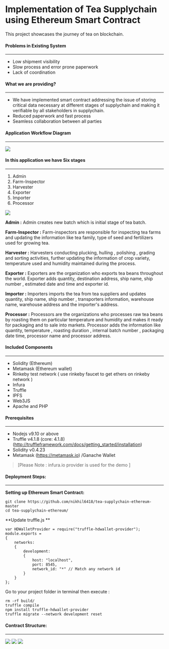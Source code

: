 # Implementation of Tea Supplychain using Ethereum Smart Contract

This project showcases the journey of tea on blockchain. 

#### Problems in Existing System
---

- Low shipment visibility
- Slow process and error prone paperwork
- Lack of coordination
		
 

#### What we are providing?
---

- We have implemented smart contract addressing the issue of storing critical data necessary at different stages of supplychain and making it verifiable by all stakeholders in supplychain.
- Reduced paperwork and fast process
- Seamless collaboration between all parties


#### Application Workflow Diagram
---
![](screens/workflow.jpeg)

#### In this application we have Six stages
---

1. Admin
2. Farm-Inspector
3. Harvester
4. Exporter
5. Importer
6. Processor

![](screens/userRole.jpeg)

**Admin :** Admin creates new batch which is initial stage of tea batch.

**Farm-Inspector :**  Farm-inspectors are responsible for inspecting tea farms and updating the information like tea family, type of seed and fertilizers used for growing tea.

**Harvester :** Harvesters conducting plucking, hulling , polishing , grading and sorting activities, further updating the information of crop variety, temperature used and humidity maintained during the process.

**Exporter :** Exporters are the organization who exports tea beans throughout the world. Exporter  adds quantity, destination address, ship name, ship number , estimated date and time and exporter id.

**Importer :** Importers imports the tea from tea suppliers and  updates quantity, ship name, ship number , transporters information, warehouse name, warehouse address and the importer's address.

**Processor :** Processors are the organizations who processes raw tea beans by roasting them on particular temperature and humidity and makes it ready for packaging and to sale into markets. Processor adds the information like quantity, temperature , roasting duration , internal batch number , packaging date time, processor name and processor address.

#### Included Components
---
-  Solidity (Ethereum)
-  Metamask  (Ethereum wallet)
-  Rinkeby test network ( use rinkeby faucet to get ethers on rinkeby network )
-  Infura
-  Truffle
-  IPFS
-  Web3JS
-  Apache and PHP

#### Prerequisites
---
- Nodejs v9.10 or above
- Truffle v4.1.8 (core: 4.1.8) (http://truffleframework.com/docs/getting_started/installation)
- Solidity v0.4.23
- Metamask (https://metamask.io) /Ganache Wallet
> [Please Note : infura.io provider is used for the demo ]

#### Deployment Steps:
---
**Setting up Ethereum Smart Contract:**

```
git clone https://github.com/nikhil6418/tea-supplychain-ethereum-master
cd tea-supplychain-ethereum/
```

**Update truffle.js **

```
var HDWalletProvider = require("truffle-hdwallet-provider");
module.exports = 
{
    networks: 
    {
	    development: 
		{
	   		host: "localhost",
	   		port: 8545,
	   		network_id: "*" // Match any network id
		}  
    }
};
```

Go to your project folder in terminal then execute :

```
rm -rf build/
truffle compile 
npm install truffle-hdwallet-provider
truffle migrate --network development reset
```

#### Contract Structure:
---
![](screens/contract1.jpeg)
![](screens/contract2.jpeg)
![](screens/contract3.jpeg)


